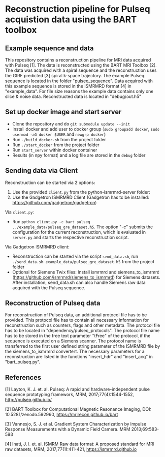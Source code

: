 # Reconstruction pipeline for Pulseq acquistion data using the BART toolbox
## Example sequence and data

This repository contains a reconstruction pipeline for MRI data acquired with Pulseq [1]. The data is reconstructed using the BART MRI Toolbox [2]. The data was acquired with a spiral sequence and the reconstruction uses the GIRF predicted [3] spiral k-space trajectory.
The example Pulseq sequence is located in the folder "pulseq_sequence". Data acquired with this example sequence is stored in the ISMRMRD format [4] in "example_data".
For file size reasons the example data contains only one slice & noise data. Reconstructed data is located in "debug/out.h5"

## Set up docker image and start server
- Clone the repository and do `git submodule update --init`
- Install docker and add user to docker group (`sudo groupadd docker`, `sudo usermod -aG docker $USER` and `newgrp docker`)
- Run `./build_docker.sh` from the project folder
- Run `./start_docker` from the project folder
- Run `start_server` within docker container
- Results (in npy format) and a log file are stored in the `debug` folder

## Sending data via Client

Reconstruction can be started via 2 options:
1. Use the provided `client.py` from the python-ismrmrd-server folder:
2. Use the Gadgetron ISMRMRD Client (Gadgetron has to be installed: https://github.com/gadgetron/gadgetron)

Via `client.py`:
- Run `python client.py -c bart_pulseq ../example_data/pulseq_gre_dataset.h5`. The option "-c" submits the configuration for the current reconstruction, which is evaluated in `server.py` and starts the respective reconstruction script.

Via Gadgetron ISMRMRD client:
- Reconstruction can be started via the script `send_data.sh`, run `./send_data.sh example_data/pulseq_gre_dataset.h5` from the project folder
- Optional for Siemens Twix files: Install ismrmrd and siemens_to_ismrmrd (https://github.com/ismrmrd/siemens_to_ismrmrd) for Siemens datasets. After installation, send_data.sh can also handle Siemens raw data acquired with the Pulseq sequence.
## Reconstruction of Pulseq data

For reconstruction of Pulseq data, an additional protocol file has to be provided. This protocol file has to contain all necessary information for reconstruction such as counters, flags and other metadata.
The protocol file has to be located in "dependency/pulseq_protocols". The protocol file name has to be stored in the free text parameter "tFree" of the protocol, if the sequence is executed on a Siemens scanner. The protocol name is transferred to the first user defined string parameter of the ISMRMRD file by the siemens_to_ismrmrd convertert. The necessary parameters for a reconstruction are listed in the functions "insert_hdr" and "insert_acq" in "bart_pulseq.py".

## References

[1] Layton, K. J. et. al. Pulseq: A rapid and hardware-independent pulse sequence prototyping framework, MRM, 2017;77(4):1544-1552, http://pulseq.github.io/

[2] BART Toolbox for Computational Magnetic Resonance Imaging, DOI: 10.5281/zenodo.592960, https://mrirecon.github.io/bart

[3] Vannesjo, S. J. et al. Gradient System Characterization by Impulse Response Measurements with a Dynamic Field Camera. MRM
2013;69:583-593

[4] Inati, J. I. et. al. ISMRM Raw data format: A proposed standard for MRI raw datasets, MRM, 2017;77(1):411-421, https://ismrmrd.github.io
